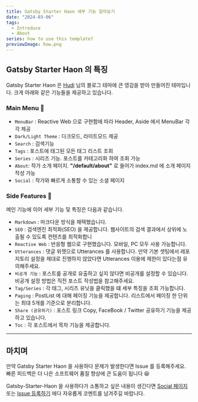 ```yaml
---
title: Gatsby Starter Haon 세부 기능 알아보기
date: "2024-03-06"
tags:
  - Introduce
  - About
series: how to use this template?
previewImage: how.png
---
```


## Gatsby Starter Haon 의 특징

Gatsby Starter Haon 은 [Hudi](https://github.com/devHudi/gatsby-starter-hoodie) 님의 블로그 테마에 큰 영감을 받아 만들어진 테마입니다. 크게 아래와 같은 기능들을 제공하고 있습니다.

### Main Menu 📌

- `MenuBar` : Reactive Web 으로 구현함에 따라 Header, Aside 에서 MenuBar 각각 제공
- `Dark/Light Theme` : 다크모드, 라이트모드 제공
- `Search` : 검색기능
- `Tags` : 포스트에 태그된 모든 태그 리스트 조회
- `Series` : 시리즈 기능. 포스트를 카테고리화 하여 조회 가능
- `About`: 작가 소개 페이지. **"/default/about"** 로 들어가 index.md 에 소개 페이지 작성 가능
- `Social` : 작가와 빠르게 소통할 수 있는 소셜 페이지

### Side Features 🤔

메인 기능에 이어 세부 기능 및 특징은 다음과 같습니다.

- `Markdown` : 마크다운 방식을 채택했습니다.
- `SEO` : 검색엔진 최적화(SEO) 을 제공합니다. 웹사이트의 검색 결과에서 상위에 노출될 수 있도록 컨텐츠를 최적화합니
- `Reactive Web` : 반응형 웹으로 구현했습니다. 모바일, PC 모두 사용 가능합니다.
- `Utterances` : 댓글 위젯으로 Utterances 를 사용합니다. 만약 기본 셋팅에서 레포지토리 설정을 제대로 진행하지 않았다면 Utterances 이용에 제한이 있다는점 유의해주세요.
- `비공개 기능` : 포스트를 공개로 유출하고 싶지 않다면 비공개를 설정할 수 있습니다. 비공개 설정 방법은 직전 포스트 작성법을 참고해주세요.
- `Tag/Series` : 각 태그, 시리즈 유닛을 클릭했을 떄 세부 특징을 조회 가능합니다.
- `Paging` : PostList 에 대해 페이징 기능을 제공합니다. 리스트에서 페이징 한 단위는 최대 5개를 기준으로 분리합니다.
- `Share (공유하기)` : 포스트 링크 Copy, FaceBook / Twitter 공유하기 기능을 제공하고 있습니다.
- `Toc` : 각 포스트에서 목차 기능을 제공합니다.

---

## 마치며

만약 Gatsby Starter Haon 을 사용하다 문제가 발생한다면 Issue 를 등록해주세요. 빠른 피드백은 더 나은 소프트웨어 품질 향상에 큰 도움이 됩니다 😆

Gatsby-Starter-Haon 을 사용하다가 소통하고 싶은 내용이 생긴다면
[Social 페이지](https://gatsby-starter-haon.netlify.app/community/) 또는 [Issue 등록하기](https://github.com/msung99/Gatsby-Starter-Haon/issues/1) 에다 자유롭게 코멘트를 남겨주길 바랍니다.

